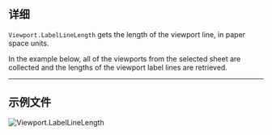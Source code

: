 ## 详细
`Viewport.LabelLineLength` gets the length of the viewport line, in paper space units.

In the example below, all of the viewports from the selected sheet are collected and the lengths of the viewport label lines are retrieved.
___
## 示例文件

![Viewport.LabelLineLength](./Revit.Elements.Viewport.LabelLineLength_img.jpg)

